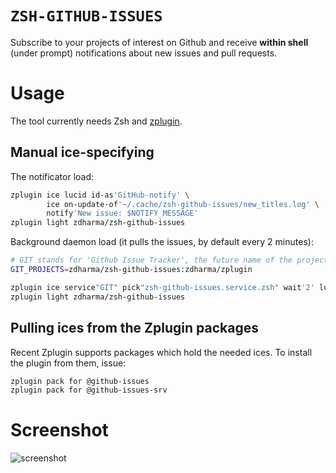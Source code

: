 # `ZSH-GITHUB-ISSUES`

Subscribe to your projects of interest on Github and receive **within shell** (under
prompt) notifications about new issues and pull requests.

# Usage

The tool currently needs Zsh and [zplugin](https://github.com/zdharma/zplugin).

## Manual ice-specifying

The notificator load:
```zsh
zplugin ice lucid id-as'GitHub-notify' \
        ice on-update-of'~/.cache/zsh-github-issues/new_titles.log' \
        notify'New issue: $NOTIFY_MESSAGE'
zplugin light zdharma/zsh-github-issues
```

Background daemon load (it pulls the issues, by default every 2 minutes):
```zsh
# GIT stands for 'Github Issue Tracker', the future name of the project
GIT_PROJECTS=zdharma/zsh-github-issues:zdharma/zplugin

zplugin ice service"GIT" pick"zsh-github-issues.service.zsh" wait'2' lucid
zplugin light zdharma/zsh-github-issues
```

## Pulling ices from the Zplugin packages

Recent Zplugin supports packages which hold the needed ices. To install the plugin from
them, issue:

```zsh
zplugin pack for @github-issues
zplugin pack for @github-issues-srv
```

# Screenshot

![screenshot](https://raw.githubusercontent.com/zdharma/zsh-github-issues/master/img/git.png)
<!-- vim:set tw=89: -->
